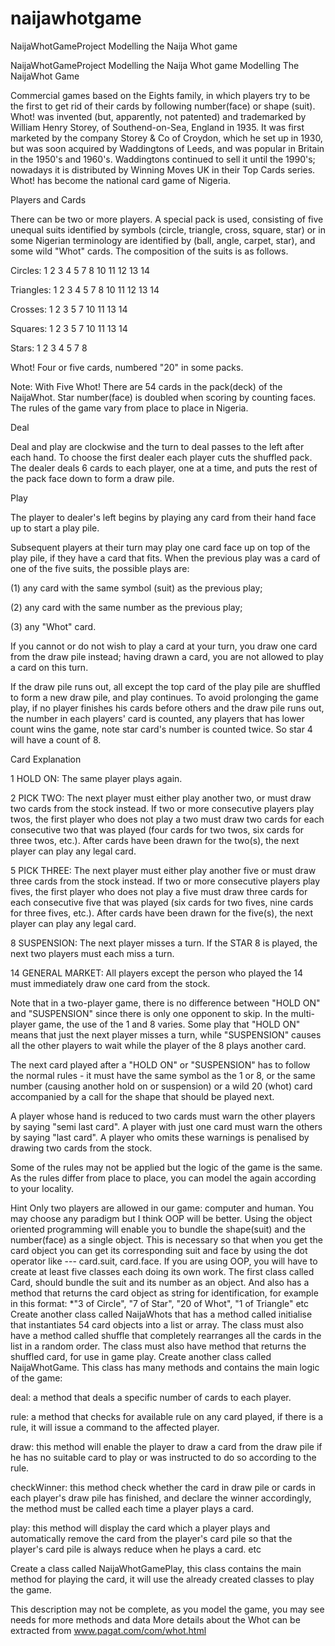 # naijawhotgame
NaijaWhotGameProject
Modelling the Naija Whot game

NaijaWhotGameProject
Modelling the Naija Whot game Modelling The NaijaWhot Game

Commercial games based on the Eights family, in which players try to be the first to get rid of their cards by following number(face) or shape (suit). Whot! was invented (but, apparently, not patented) and trademarked by William Henry Storey, of Southend-on-Sea, England in 1935. It was first marketed by the company Storey & Co of Croydon, which he set up in 1930, but was soon acquired by Waddingtons of Leeds, and was popular in Britain in the 1950's and 1960's. Waddingtons continued to sell it until the 1990's; nowadays it is distributed by Winning Moves UK in their Top Cards series. Whot! has become the national card game of Nigeria.

Players and Cards

There can be two or more players. A special pack is used, consisting of five unequal suits identified by symbols (circle, triangle, cross, square, star) or in some Nigerian terminology are identified by (ball, angle, carpet, star), and some wild "Whot" cards. The composition of the suits is as follows.

Circles: 1 2 3 4 5  7 8  10 11 12 13 14

Triangles: 1 2 3 4 5 7 8 10 11 12 13 14

Crosses: 1 2 3 5 7 10 11 13 14

Squares: 1 2 3 5 7 10 11 13 14

Stars: 1 2 3 4 5 7 8

Whot! Four or five cards, numbered "20" in some packs.

Note: With Five Whot! There are 54 cards in the pack(deck) of the NaijaWhot. Star number(face) is doubled when scoring by counting faces. The rules of the game vary from place to place in Nigeria.

Deal

Deal and play are clockwise and the turn to deal passes to the left after each hand. To choose the first dealer each player cuts the shuffled pack. The dealer deals 6 cards to each player, one at a time, and puts the rest of the pack face down to form a draw pile.

Play

The player to dealer's left begins by playing any card from their hand face up to start a play pile.

Subsequent players at their turn may play one card face up on top of the play pile, if they have a card that fits. When the previous play was a card of one of the five suits, the possible plays are:

(1) any card with the same symbol (suit) as the previous play;

(2) any card with the same number as the previous play;

(3) any "Whot" card.

If you cannot or do not wish to play a card at your turn, you draw one card from the draw pile instead; having drawn a card, you are not allowed to play a card on this turn.

If the draw pile runs out, all except the top card of the play pile are shuffled to form a new draw pile, and play continues. To avoid prolonging the game play, if no player finishes his cards before others and the draw pile runs out, the number in each players' card is counted, any players that has lower count wins the game, note star card's number is counted twice. So star 4 will have a count of 8.

Card Explanation

1 HOLD ON: The same player plays again.

2 PICK TWO: The next player must either play another two, or must draw two cards from the stock instead. If two or more consecutive players play twos, the first player who does not play a two must draw two cards for each consecutive two that was played (four cards for two twos, six cards for three twos, etc.). After cards have been drawn for the two(s), the next player can play any legal card.

5 PICK THREE: The next player must either play another five or must draw three cards from the stock instead. If two or more consecutive players play fives, the first player who does not play a five must draw three cards for each consecutive five that was played (six cards for two fives, nine cards for three fives, etc.). After cards have been drawn for the five(s), the next player can play any legal card.

8 SUSPENSION: The next player misses a turn. If the STAR 8 is played, the next two players must each miss a turn.

14 GENERAL MARKET: All players except the person who played the 14 must immediately draw one card from the stock.

Note that in a two-player game, there is no difference between "HOLD ON" and "SUSPENSION" since there is only one opponent to skip. In the multi-player game, the use of the 1 and 8 varies. Some play that "HOLD ON" means that just the next player misses a turn, while "SUSPENSION" causes all the other players to wait while the player of the 8 plays another card.

The next card played after a "HOLD ON" or "SUSPENSION" has to follow the normal rules - it must have the same symbol as the 1 or 8, or the same number (causing another hold on or suspension) or a wild 20 (whot) card accompanied by a call for the shape that should be played next.

A player whose hand is reduced to two cards must warn the other players by saying "semi last card". A player with just one card must warn the others by saying "last card". A player who omits these warnings is penalised by drawing two cards from the stock.

Some of the rules may not be applied but the logic of the game is the same. As the rules differ from place to place, you can model the again according to your locality.

Hint Only two players are allowed in our game: computer and human. You may choose any paradigm but I think OOP will be better. Using the object oriented programming will enable you to bundle the shape(suit) and the number(face) as a single object. This is necessary so that when you get the card object you can get its corresponding suit and face by using the dot operator like --- card.suit, card.face. If you are using OOP, you will have to create at least five classes each doing its own work. The first class called Card, should bundle the suit and its number as an object. And also has a method that returns the card object as string for identification, for example in this format: *"3 of Circle", "7 of Star", "20 of Whot", "1 of Triangle" etc Create another class called NaijaWhots that has a method called initialise that instantiates 54 card objects into a list or array. The class must also have a method called shuffle that completely rearranges all the cards in the list in a random order. The class must also have method that returns the shuffled card, for use in game play. Create another class called NaijaWhotGame. This class has many methods and contains the main logic of the game:

deal: a method that deals a specific number of cards to each player.

rule: a method that checks for available rule on any card played, if there is a rule, it will issue a command to the affected player.

draw: this method will enable the player to draw a card from the draw pile if he has no suitable card to play or was instructed to do so according to the rule.

checkWinner: this method check whether the card in draw pile or cards in each player's draw pile has finished, and declare the winner accordingly, the method must be called each time a player plays a card.

play: this method will display the card which a player plays and automatically remove the card from the player's card pile so that the player's card pile is always reduce when he plays a card. etc

Create a class called NaijaWhotGamePlay, this class contains the main method for playing the card, it will use the already created classes to play the game.

This description may not be complete, as you model the game, you may see needs for more methods and data More details about the Whot can be extracted from www.pagat.com/com/whot.html
